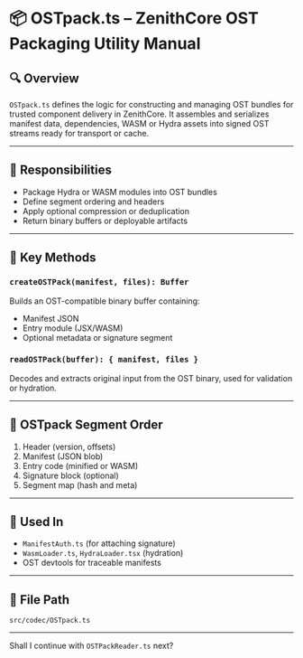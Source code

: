 
# 📦 OSTpack.ts – ZenithCore OST Packaging Utility Manual

## 🔍 Overview

`OSTpack.ts` defines the logic for constructing and managing OST bundles for trusted component delivery in ZenithCore. It assembles and serializes manifest data, dependencies, WASM or Hydra assets into signed OST streams ready for transport or cache.

---

## 🎯 Responsibilities

- Package Hydra or WASM modules into OST bundles
- Define segment ordering and headers
- Apply optional compression or deduplication
- Return binary buffers or deployable artifacts

---

## 🧠 Key Methods

### `createOSTPack(manifest, files): Buffer`
Builds an OST-compatible binary buffer containing:
- Manifest JSON
- Entry module (JSX/WASM)
- Optional metadata or signature segment

### `readOSTPack(buffer): { manifest, files }`
Decodes and extracts original input from the OST binary, used for validation or hydration.

---

## 🧩 OSTpack Segment Order

1. Header (version, offsets)
2. Manifest (JSON blob)
3. Entry code (minified or WASM)
4. Signature block (optional)
5. Segment map (hash and meta)

---

## 🔗 Used In

- `ManifestAuth.ts` (for attaching signature)
- `WasmLoader.ts`, `HydraLoader.tsx` (hydration)
- OST devtools for traceable manifests

---

## 📁 File Path

```
src/codec/OSTpack.ts
```

---

Shall I continue with `OSTPackReader.ts` next?
